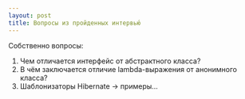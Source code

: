 ```yaml
---
layout: post
title: Вопросы из пройденных интервью́
---
```

 
<p>Собственно вопросы:</p>
    <ol>
    <li>Чем отличается интерфейс от абстрактного класса?</li>
    <li>В чём заключается отличие lambda-выражения от анонимного класса?</li>
    <li>Шаблонизаторы Hibernate -> примеры...</li>
    </ol>
    
